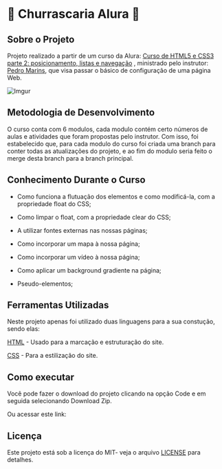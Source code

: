 # 🍖 Churrascaria Alura 🍖

## Sobre o Projeto

Projeto realizado a partir de um curso da Alura: [Curso de HTML5 e CSS3 parte 2: posicionamento, listas e navegação](https://cursos.alura.com.br/course/html5-css3-posicionamento-listas-navegacao)
, ministrado pelo instrutor: [Pedro Marins](https://cursos.alura.com.br/user/opedromarins), que visa passar o básico de configuração de uma página Web.

![Imgur](https://i.imgur.com/HnQNnsG.png)

## Metodologia de Desenvolvimento

O curso conta com 6 modulos, cada modulo contém certo números de aulas e atividades que foram propostas pelo instrutor. Com isso, foi estabelecido que, para cada modulo do curso foi criada uma branch para conter todas as atualizações do projeto, e ao fim do modulo seria feito o merge desta branch para a branch principal.

## Conhecimento Durante o Curso

* Como funciona a flutuação dos elementos e como modificá-la, com a propriedade float do CSS;

* Como limpar o float, com a propriedade clear do CSS;

* A utilizar fontes externas nas nossas páginas;

* Como incorporar um mapa à nossa página;

* Como incorporar um vídeo à nossa página;

* Como aplicar um background gradiente na página;

* Pseudo-elementos;

## Ferramentas Utilizadas

Neste projeto apenas foi utilizado duas linguagens para a sua constução, sendo elas:

[HTML](https://www.w3schools.com/html/) - Usado para a marcação e estruturação do site.

[CSS](https://www.w3schools.com/css/) - Para a estilização do site.

## Como executar

Você pode fazer o download do projeto clicando na opção Code e em seguida selecionando Download Zip.

Ou acessar este link:

## Licença

Este projeto está sob a licença do MIT- veja o arquivo [LICENSE](https://github.com/armanoalves/html-css-IV/blob/main/LICENSE) para detalhes.

